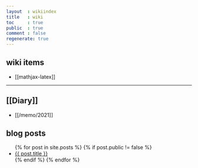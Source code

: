 ```yaml
---
layout  : wikiindex
title   : wiki
toc     : true
public  : true
comment : false
regenerate: true
---
```


## wiki items

* [[mathjax-latex]]

---

## [[Diary]]

* [[/memo/2021]]

## blog posts
<div>
    <ul>
{% for post in site.posts %}
    {% if post.public != false %}
        <li>
            <a class="post-link" href="{{ post.url | prepend: site.baseurl }}">
                {{ post.title }}
            </a>
        </li>
    {% endif %}
{% endfor %}
    </ul>
</div>

